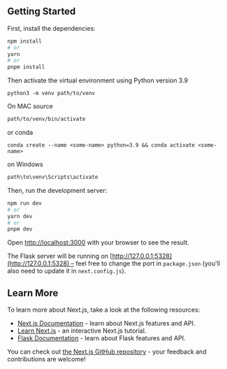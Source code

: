 ## Getting Started

First, install the dependencies:

```bash
npm install
# or
yarn
# or
pnpm install
```

Then activate the virtual environment using Python version 3.9

```
python3 -m venv path/to/venv
```

On MAC source 
```bash
path/to/venv/bin/activate
```
or conda
```
conda create --name <some-name> python=3.9 && conda activate <some-name>
```

on Windows 

```bash
path\to\venv\Scripts\activate
```

Then, run the development server:

```bash
npm run dev
# or
yarn dev
# or
pnpm dev
```

Open [http://localhost:3000](http://localhost:3000) with your browser to see the result.

The Flask server will be running on [http://127.0.0.1:5328](http://127.0.0.1:5328) – feel free to change the port in `package.json` (you'll also need to update it in `next.config.js`).

## Learn More

To learn more about Next.js, take a look at the following resources:

- [Next.js Documentation](https://nextjs.org/docs) - learn about Next.js features and API.
- [Learn Next.js](https://nextjs.org/learn) - an interactive Next.js tutorial.
- [Flask Documentation](https://flask.palletsprojects.com/en/1.1.x/) - learn about Flask features and API.

You can check out [the Next.js GitHub repository](https://github.com/vercel/next.js/) - your feedback and contributions are welcome!
